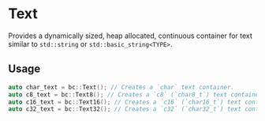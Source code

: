 # Text
Provides a dynamically sized, heap allocated, continuous container for text similar to `std::string` or `std::basic_string<TYPE>`.

## Usage
```cpp
auto char_text = bc::Text(); // Creates a `char` text container.
auto c8_text = bc::Text8(); // Creates a `c8` (`char8_t`) text container.
auto c16_text = bc::Text16(); // Creates a `c16` (`char16_t`) text container.
auto c32_text = bc::Text32(); // Creates a `c32` (`char32_t`) text container. (Most used in engine)
```
